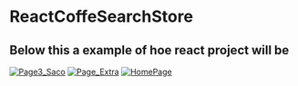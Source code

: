 # ReactCoffeSearchStore

## Below this a example of hoe react project will be  
<a href="https://ibb.co/cPA6GG"><img src="https://preview.ibb.co/frmP3w/Page3_Saco.png" alt="Page3_Saco" border="0"></a>
<a href="https://ibb.co/nbsxOw"><img src="https://preview.ibb.co/kBzNqb/Page_Extra.png" alt="Page_Extra" border="0"></a>
<a href="https://ibb.co/b9P0bG"><img src="https://preview.ibb.co/c3Qj3w/HomePage.png" alt="HomePage" border="0"></a>
